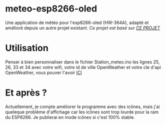 # meteo-esp8266-oled
Une application de météo pour l'esp8266-oled (HW-364A), adapté et amélioré depuis un autre projet existant.
*Ce projet est basé sur [CE PROJET](https://github.com/datatomotion/Station-M-t-o-Ultime-V1)*

# Utilisation
Penser à bien personnaliser dans le fichier Station_meteo.ino les lignes 25, 26, 33 et 34 avec votre wifi, votre id de ville OpenWeather et votre cle d'api OpenWeather, vous pouver l'avoir [ICI](https://home.openweathermap.org/users/sign_up)
# Et après ?
Actuellement, je compte améliorer le programme avec des icônes, mais j'ai queleque problème d'affichage car les icônes sont trop lourde pour la ram du ESP8266. Je publierai en mode icônes si c'est 100% stable.